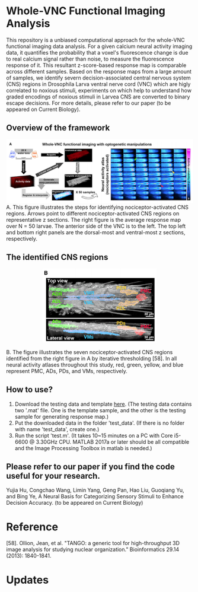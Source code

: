 # Whole-VNC Functional Imaging Analysis
This repository is a unbiased computational approach for the whole-VNC functional imaging data analysis. For a given calcium neural activity imaging data, it quantifies the probability that a voxel's fluorescence change is due to real calcium signal rather than noise, to measure the fluorescence response of it. This resultant z-score-based response map is comparable across different samples. Based on the response maps from a large amount of samples, we identify severn decision-associated central nervous system (CNS) regions in Drosophila Larva ventral nerve cord (VNC) which are higly correlated to noxious stimuli, experiments on which help to understand how graded encodings of noxious stimuli in Larvea CNS are converted to binary escape decisions. For more details, please refer to our paper (to be appeared on Current Biology).

## Overview of the framework
![Overview](imgs/Basic_idea.png)
A. This figure illustrates the steps for identifying nociceptor-activated CNS regions. Arrows point to different nociceptor-activated CNS regions on representative z sections. The right figure is the average response map over N = 50 larvae. The anterior side of the VNC is to the left. The top left and bottom right panels are the dorsal-most and ventral-most z sections, respectively.

## The identified CNS regions
<p align="center">
  <img height="200" src="imgs/fROIs.png">
</p>
B. The figure illustrates the seven nociceptor-activated CNS regions identified from the right figure in A by iterative thresholding [58]. In all neural activity atlases throughout this study, red, green, yellow, and blue represent PMC, ADs, PDs, and VMs, respectively.

## How to use?
1) Download the testing data and template [here](https://drive.google.com/drive/folders/1w13FSuk6rYh07wa9RLszVn4KzqJUFIng?usp=sharing). (The testing data contains two '.mat' file. One is the template sample, and the other is the testing sample for generating response map.)
2) Put the downloaded data in the folder 'test_data'. (If there is no folder with name 'test_data', create one.)
3) Run the script 'test.m'. (It takes 10~15 minutes on a PC with Core i5-6600 @ 3.30GHz CPU. MATLAB 2017a or later should be all compatible and the Image Processing Toolbox in matlab is needed.) 

## Please refer to our paper if you find the code useful for your research.
Yujia Hu, Congchao Wang, Limin Yang, Geng Pan, Hao Liu, Guoqiang Yu, and Bing Ye, A Neural Basis for Categorizing Sensory Stimuli to Enhance Decision Accuracy. (to be appeared on Current Biology)

# Reference

[58]. Ollion, Jean, et al. "TANGO: a generic tool for high-throughput 3D image analysis for studying nuclear organization." Bioinformatics 29.14 (2013): 1840-1841.


# Updates
